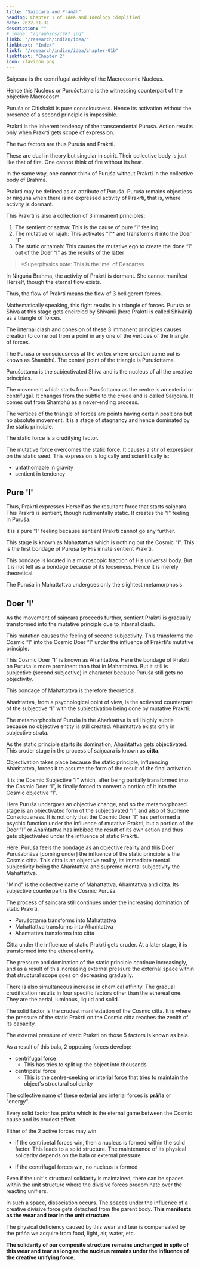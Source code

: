 ```yaml
---
title: "Saiṋcara and Práńáh"
heading: Chapter 1 of Idea and Ideology Simplified
date: 2022-01-31
description: ""
# image: "/graphics/1987.jpg"
linkb: "/research/indian/idea/"
linkbtext: "Index"
linkf: "/research/indian/idea/chapter-01b"
linkftext: "Chapter 2"
icon: /favicon.png
---
```


<!-- 
Publisher's Note
Jamalpur, Bihar, is the eastern Indian town where the socio-spiritual organization Ánanda Márga Pracáraka Saḿgha was founded in 1955. Jamalpur had previously been known for its large railway workshop, at one time the largest in Asia, established during the British period. Here, in the summer of 1959, Shrii Prabhat Ranjan Sarkar, the founder-president of Ananda Marga, gave a remarkable series of lectures to a small group of his followers. The lectures were given in a mixture of English and Hindi.
At the conclusion of the seminar, the notes of the participants were assembled and edited into an English manuscript. The manuscript was then sent to the author for any necessary additions and alterations; thereafter it was published in book form.
Like no other book, but rather like spiritual practice itself, Idea and Ideology methodically, in a careful sequence, expands the reader’s horizons and mind. It concludes by using the spiritual vantage that has been gained, to focus on the social problems of the earth. (The concise socio-economic precepts known as the Five Fundamental Principles of Prout made their first appearance, at least in published form, in this book.)
The author classified Idea and Ideology, together with Ánanda Sútram, as the darshana shástra, or philosophical treatise, of Ananda Marga. Ánanda Sútram, dictated by the author two years after the Idea and Ideology seminar, is a collection of Sanskrit aphorisms with terse explanations. Though its style of presentation is quite different from that of Idea and Ideology, its subject matter and order of topics closely resemble the Idea and Ideology pattern.
The second, third and fourth editions of Idea and Ideology involved only minor grammatical alterations of the first edition. At the time of the drafting of the fifth edition in 1978, certain grammatical changes were made with the express approval of the author. These changes related to passages where initially the meaning was not completely clear, and where therefore to edit the grammar might affect the meaning.
The sixth edition involved no change from the fifth edition. The present, seventh, edition is the first annotated edition.
Readers comparing this edition to other recent editions will find on page 5 of this edition a sequence of nine words, and on page 81 another sequence of nine words, that did not appear in the fourth, fifth and sixth editions. These sequences of words appeared in the first three editions, but were inadvertently omitted thereafter.
Square brackets [    ] in the text are used to indicate translations by the editors or other editorial insertions. Round brackets (    ) indicate a word or words originally given by the author.
 -->


Saiṋcara is the centrifugal activity of the Macrocosmic Nucleus. 

Hence this Nucleus or Puruśottama is the witnessing counterpart of the objective Macrocosm. 

Puruśa or Citishakti is pure consciousness. Hence its activation without the presence of a second principle is impossible. 

Prakrti is the inherent tendency of the transcendental Puruśa. Action results only when Prakrti gets scope of expression.

The two factors are thus Puruśa and Prakrti. 

These are dual in theory but singular in spirit. Their collective body is just like that of fire. One cannot think of fire without its heat. 

In the same way, one cannot think of Puruśa without Prakrti in the collective body of Brahma.

Prakrti may be defined as an attribute of Puruśa. Puruśa remains objectless or nirguńa when  there is no expressed activity of Prakrti, that is, where activity is dormant. 


This Prakrti is also a collection of 3 immanent principles:

1. The sentient or sattva: This is the cause of pure “I” feeling
2. The mutative or rajah: This activates “I”* and transforms it into the Doer “I”
3. The static or tamah: This causes the mutative ego to <!-- imbibe the results of actions of the Doer “I”, that is, by --> create the done “I” out of the Doer “I” as the results of the latter

> *Superphysics note: This is the 'me' of Descartes


<!-- . Prakrti is the collective name of these three principles. -->

In Nirguńa Brahma, the activity of Prakrti is dormant. She cannot manifest Herself, though the eternal flow exists. 

Thus, the flow of Prakrti means the flow of 3 belligerent forces. 

Mathematically speaking, this fight results in a triangle of forces. Puruśa or Shiva at this stage gets encircled by Shivánii (here Prakrti is called Shivánii) as a triangle of forces.

The internal clash and cohesion of these 3 immanent principles causes creation to come out from a point in any one of the vertices of the triangle of forces. 

The Puruśa or consciousness at the vertex where creation came out is known as Shambhú. The central point of the triangle is Puruśottama. 

Puruśottama is the subjectivated Shiva and is the nucleus of all the creative principles.

The movement which starts from Puruśottama as the centre is an exterial or centrifugal. It changes from the subtle to the crude and is called Saiṋcara. <!--  is the name given to this particular movement in the spiritual philosophy of Ananda Marga. --> It comes out from Shambhú as a never-ending process.

The vertices of the triangle of forces are points having certain positions but no absolute movement. It is a stage of stagnancy and hence dominated by the static principle. 

The static force is a crudifying factor. 

The mutative force overcomes the static force. It causes a stir of expression on the static seed. This expression is logically and scientifically is:
- unfathomable in gravity
- sentient in tendency

## Pure 'I'

Thus, Prakrti expresses Herself as the resultant force that starts saiṋcara. This Prakrti is sentient, though rudimentally static. It creates the “I” feeling in Puruśa. 

It is a pure “I” feeling because sentient Prakrti cannot go any further. 

This stage is known as Mahattattva which is nothing but the Cosmic “I”. This is the first bondage of Puruśa by His innate sentient Prakrti.

This bondage is located in a microscopic fraction of His universal body. But it is not felt as a bondage because of its looseness. Hence it is merely theoretical. 

The Puruśa in Mahattattva undergoes only the slightest metamorphosis. 


## Doer 'I'

As the movement of saiṋcara proceeds further, sentient Prakrti is gradually transformed into the mutative principle due to internal clash. 

This mutation causes the feeling of second subjectivity. This transforms the Cosmic “I” into the Cosmic Doer “I” under the influence of Prakrti's mutative principle. 

This Cosmic Doer “I” is known as Ahaḿtattva. Here the bondage of Prakrti on Puruśa is more prominent than that in Mahattattva. But it still is subjective (second subjective) in character because Puruśa still gets no objectivity. 

This bondage of Mahattattva is therefore theoretical.

Ahaḿtattva, from a psychological point of view, is the activated counterpart of the subjective “I” with the subjectivation being done by mutative Prakrti. 

The metamorphosis of Puruśa in the Ahaḿtattva is still highly subtle because no objective entity is still created. Ahaḿtattva exists only in subjective strata.

As the static principle starts its domination, Ahaḿtattva gets objectivated. This cruder stage in the process of saiṋcara is known as **citta**. 

Objectivation takes place because the static principle, influencing Ahaḿtattva, forces it to assume the form of the result of the final activation. 

It is the Cosmic Subjective “I” which, after being partially transformed into the Cosmic Doer “I”, is finally forced to convert a portion of it into the Cosmic objective “I”. 

Here Puruśa undergoes an objective change, and so the metamorphosed stage is an objectivated form of the subjectivated “I”, and also of Supreme Consciousness. It is not only that the Cosmic Doer “I” has performed a psychic function under the influence of mutative Prakrti, but a portion of the Doer “I” or Ahaḿtattva has imbibed the result of its own action and thus gets objectivated under the influence of static Prakrti. 

Here, Puruśa feels the bondage as an objective reality and this Doer Puruśabháva [coming under] the influence of the static principle is the Cosmic citta. This citta is an objective reality, its immediate mental subjectivity being the Ahaḿtattva and supreme mental subjectivity the Mahattattva. 

"Mind" is the collective name of Mahattattva, Ahaḿtattva and citta. Its subjective counterpart is the Cosmic Puruśa.

The process of saiṋcara still continues under the increasing domination of static Prakrti.
- Puruśottama transforms into Mahattattva
- Mahattattva transforms into Ahaḿtattva
- Ahaḿtattva transforms into citta

<!-- owing to the influence of one or the other aspect of Prakrti.  -->

Citta under the influence of static Prakrti gets cruder. At a later stage, it is transformed into the ethereal entity. 

The pressure and domination of the static principle continue increasingly, and as a result of this increasing external pressure the external space within that structural scope goes on decreasing gradually. 

There is also simultaneous increase in chemical affinity. The gradual crudification results in four specific factors other than the ethereal one. They are the aerial, luminous, liquid and solid. 

The solid factor is the crudest manifestation of the Cosmic citta. It is where the pressure of the static Prakrti on the Cosmic citta reaches the zenith of its capacity.

The external pressure of static Prakrti on those 5 factors is known as bala. 

As a result of this bala, 2 opposing forces develop:
- centrifugal force
  - This has tries to split up the object into thousands
- centripetal force
  - This is the centre-seeking or interial force that tries to maintain the object's structural solidarity


The collective name of these exterial and interial forces is **práńa** or "energy". 

Every solid factor has práńa which is the eternal game between the Cosmic cause and its crudest effect.

<!-- In práńa there exists an internal clash in which  -->

Either of the 2 active forces may win. 
- if the <!-- interial --> centripetal forces win, then a nucleus is formed within the solid factor. This leads to a solid structure. The maintenance of its physical solidarity depends on the bala or external pressure. 
<!-- that is, if the resultant force created happens to be interial in character, -->
- if the <!-- exterial --> centrifugal forces win, no nucleus is formed

<!-- the resultant exterial cannot form any nucleus within that physical structure. The resultant interial force is, therefore, the only factor that can create a nucleus within a solid body and thereby maintain its structural solidarity.  -->

Even if the unit's structural solidarity is maintained, there can be spaces within the unit structure where the <!-- exterial --> divisive forces predominate over the reacting unifiers. <!-- interials --> 

In such a space, dissociation occurs. The spaces under the influence of a creative divisive <!-- resultant exterial --> force gets detached from the parent body. **This manifests as the wear and tear in the unit structure.** 


The physical deficiency caused by this wear and tear is compensated by the práńa we acquire from food, light, air, water, etc. 

<!-- > *Superphysics note: This means that the longevity of objects (anti-entrophy) is maintained by the unifying force -->


**The solidarity of our composite structure remains unchanged in spite of this wear and tear as long as the nucleus remains under the influence of the <!-- resultant interial --> creative unifying force.**


